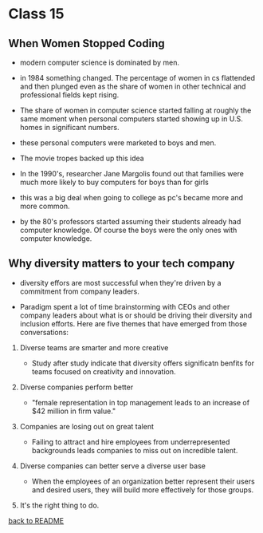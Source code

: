 # Class 15

## When Women Stopped Coding

- modern computer science is dominated by men.

- in 1984 something changed. The percentage of women in cs flattended and then plunged even as the share of women in other technical and professional fields kept rising.

- The share of women in computer science started falling at roughly the same moment when personal computers started showing up in U.S. homes in significant numbers.

- these personal computers were marketed to boys and men.

- The movie tropes backed up this idea

- In the 1990's, researcher Jane Margolis found out that families were much more likely to buy computers for boys than for girls

- this was a big deal when going to college as pc's became more and more common.

- by the 80's professors started assuming their students already had computer knowledge. Of course the boys were the only ones with computer knowledge.

## Why diversity matters to your tech company

- diversity effors are most successful when they're driven by a commitment from company leaders.

- Paradigm spent a lot of time brainstorming with CEOs and other company leaders about what is or should be driving their diversity and inclusion efforts. Here are five themes that have emerged from those conversations:

1. Diverse teams are smarter and more creative

    - Study after study indicate that diversity offers significatn benfits for teams focused on creativity and innovation.

1. Diverse companies perform better

    - "female representation in top management leads to an increase of $42 million in firm value."

1. Companies are losing out on great talent

    - Failing to attract and hire employees from underrepresented backgrounds leads companies to miss out on incredible talent.

1. Diverse companies can better serve a diverse user base

    - When the employees of an organization better represent their users and desired users, they will build more effectively for those groups.

1. It's the right thing to do.

[back to README](../README.md)
